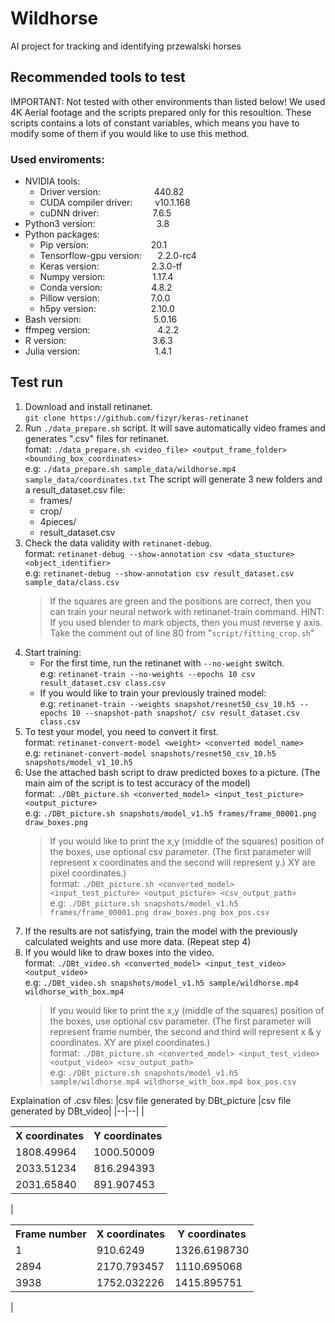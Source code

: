 
# Wildhorse
AI project for tracking and identifying przewalski horses
## Recommended tools to test
IMPORTANT: Not tested with other environments than listed below! We used 4K Aerial footage and the scripts prepared only for this resoultion. These scripts contains a lots of constant variables, which means you have to modify some of them if you would like to use this method.
### Used enviroments:
 * NVIDIA tools:
    + Driver version:&emsp;&emsp;&emsp;&emsp;&emsp;&nbsp;&nbsp;&nbsp;&nbsp;440.82
    + CUDA compiler driver:&emsp;&emsp;&nbsp;&nbsp;v10.1.168
    + cuDNN driver:&emsp;&emsp;&emsp;&emsp;&emsp;&nbsp;&nbsp;&nbsp;&nbsp;7.6.5
 * Python3 version:&emsp;&emsp;&emsp;&emsp;&emsp;&emsp;&emsp;3.8
 * Python packages:
    + Pip version:&emsp;&emsp;&emsp;&emsp;&emsp;&emsp;&nbsp;&nbsp;&nbsp;&nbsp;20.1
    + Tensorflow-gpu version:&emsp;&nbsp;&nbsp;&nbsp;2.2.0-rc4
    + Keras version:&emsp;&emsp;&emsp;&emsp;&emsp;&emsp;2.3.0-tf
    + Numpy version:&emsp;&emsp;&emsp;&emsp;&nbsp;&nbsp;&nbsp;&nbsp;&nbsp;1.17.4
    + Conda version:&emsp;&emsp;&emsp;&emsp;&emsp;&nbsp;&nbsp;4.8.2
    + Pillow version:&emsp;&emsp;&emsp;&emsp;&emsp;&nbsp;&nbsp;&nbsp;7.0.0
    + h5py version:&emsp;&emsp;&emsp;&emsp;&emsp;&emsp;&nbsp;2.10.0
 * Bash version:&emsp;&emsp;&emsp;&emsp;&emsp;&emsp;&emsp;&emsp;&nbsp;5.0.16
 * ffmpeg version:&emsp;&emsp;&emsp;&emsp;&emsp;&emsp;&nbsp;&nbsp;&nbsp;&nbsp;&nbsp;&nbsp;4.2.2
 * R version:&emsp;&emsp;&emsp;&emsp;&emsp;&emsp;&emsp;&emsp;&emsp;&nbsp;&nbsp;&nbsp;3.6.3
 * Julia version:&emsp;&emsp;&emsp;&emsp;&emsp;&emsp;&emsp;&emsp;&nbsp;&nbsp;1.4.1
## Test run
1) Download and install retinanet.\
`git clone https://github.com/fizyr/keras-retinanet`
2) Run `./data_prepare.sh` script. It will save automatically video frames and generates ".csv" files for retinanet.\
fomat: `./data_prepare.sh <video_file> <output_frame_folder> <bounding_box_coordinates>`\
e.g: `./data_prepare.sh sample_data/wildhorse.mp4 sample_data/coordinates.txt` The script will generate 3 new folders and a result_dataset.csv file:
	 * frames/
	 * crop/
	 * 4pieces/
	 * result_dataset.csv
3) Check the data validity with `retinanet-debug`.\
format: `retinanet-debug --show-annotation csv <data_stucture> <object_identifier>`\
e.g: `retinanet-debug --show-annotation csv result_dataset.csv sample_data/class.csv`
    > If the squares are green and the positions are correct, then you can train your neural network with retinanet-train command.
    HINT: If you used blender to mark objects, then you must reverse y axis.  Take the comment out of line 80 from "`script/fitting_crop.sh`"
4) Start training:
    + For the first time, run the retinanet with `--no-weight` switch.\
    e.g: `retinanet-train --no-weights --epochs 10 csv result_dataset.csv class.csv`
    + If you would like to train your previously trained model:\
    e.g: `retinanet-train --weights snapshot/resnet50_csv_10.h5 --epochs 10 --snapshot-path snapshot/ csv result_dataset.csv class.csv`
5) To test your model, you need to convert it first.\
format: `retinanet-convert-model <weight> <converted model_name>`\
e.g: `retinanet-convert-model snapshots/resnet50_csv_10.h5 snapshots/model_v1_10.h5`
6) Use the attached bash script to draw predicted boxes to a picture. (The main aim of the script is to test accuracy of the model)\
format: `./DBt_picture.sh <converted_model> <input_test_picture> <output_picture>`\
e.g: `./DBt_picture.sh snapshots/model_v1.h5 frames/frame_00001.png draw_boxes.png`
    > If you would like to print the x,y (middle of the squares) position of the boxes, use optional csv parameter. (The first parameter will represent x coordinates and the second will represent y.) XY are pixel coordinates.)\
    format: `./DBt_picture.sh <converted_model> <input_test_picture> <output_picture> <csv_output_path>` \
    e.g: `./DBt_picture.sh snapshots/model_v1.h5 frames/frame_00001.png draw_boxes.png box_pos.csv` 
7) If the results are not satisfying, train the model with the previously calculated weights and use more data. (Repeat step 4)
8) If you would like to draw boxes into the video.\
format: `./DBt_video.sh <converted_model> <input_test_video> <output_video>`\
e.g: `./DBt_video.sh snapshots/model_v1.h5 sample/wildhorse.mp4 wildhorse_with_box.mp4`
    > If you would like to print the x,y (middle of the squares) position of the boxes, use optional csv parameter. (The first parameter will represent frame number, the second and third will represent x & y coordinates. XY are pixel coordinates.)\
    format: `./DBt_picture.sh <converted_model> <input_test_video> <output_video> <csv_output_path>` \
    e.g: `./DBt_picture.sh snapshots/model_v1.h5 sample/wildhorse.mp4 wildhorse_with_box.mp4 box_pos.csv`

Explaination of .csv files:
|csv file generated by DBt_picture |csv file generated by DBt_video|
|--|--|
|<table> <tr><th>X coordinates</th><th>Y coordinates</th></tr><tr><td>1808.49964</td><td>1000.50009</td></tr><tr><td>2033.51234</td><td>816.294393</td></tr><tr><td>2031.65840</td><td>891.907453</td></tr></table>| <table> <tr><th>Frame number</th><th>X coordinates</th><th>Y coordinates</th></tr><tr><td>1</td><td>910.6249</td><td>1326.6198730</td></tr><tr><td>2894</td><td>2170.793457</td><td>1110.695068</td></tr><tr><td>3938</td><td>1752.032226</td><td>1415.895751</td></tr></table>|
